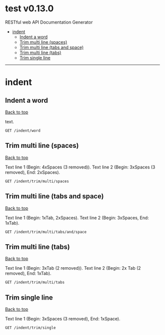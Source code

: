 <a name="top"></a>
# test v0.13.0

RESTful web API Documentation Generator

 - [indent](#indent)
   - [Indent a word](#Indent-a-word)
   - [Trim multi line (spaces)](#Trim-multi-line-(spaces))
   - [Trim multi line (tabs and space)](#Trim-multi-line-(tabs-and-space))
   - [Trim multi line (tabs)](#Trim-multi-line-(tabs))
   - [Trim single line](#Trim-single-line)

___


# <a name='indent'></a> indent

## <a name='Indent-a-word'></a> Indent a word
[Back to top](#top)

<p>text.</p>

```
GET /indent/word
```

## <a name='Trim-multi-line-(spaces)'></a> Trim multi line (spaces)
[Back to top](#top)

<p>Text line 1 (Begin: 4xSpaces (3 removed)). Text line 2 (Begin: 3xSpaces (3 removed), End: 2xSpaces).</p>

```
GET /indent/trim/multi/spaces
```

## <a name='Trim-multi-line-(tabs-and-space)'></a> Trim multi line (tabs and space)
[Back to top](#top)

<p>Text line 1 (Begin: 1xTab, 2xSpaces). Text line 2 (Begin: 3xSpaces, End: 1xTab).</p>

```
GET /indent/trim/multi/tabs/and/space
```

## <a name='Trim-multi-line-(tabs)'></a> Trim multi line (tabs)
[Back to top](#top)

<p>Text line 1 (Begin: 3xTab (2 removed)). Text line 2 (Begin: 2x Tab (2 removed), End: 1xTab).</p>

```
GET /indent/trim/multi/tabs
```

## <a name='Trim-single-line'></a> Trim single line
[Back to top](#top)

<p>Text line 1 (Begin: 3xSpaces (3 removed), End: 1xSpace).</p>

```
GET /indent/trim/single
```
